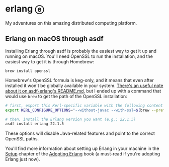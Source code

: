 # erlang ⓔ

My adventures on this amazing distributed computing platform.

## Erlang on macOS through asdf

Installing Erlang through asdf is probably the easiest way to get it up and running on macOS. You'll need OpenSSL to run the installation, and the easiest way to get it is through Homebrew:

```
brew install openssl
```

Homebrew's OpenSSL formula is keg-only, and it means that even after installed it won't be globally available in your system. [There's an useful note about it on asdf-erlang's README.md](https://github.com/asdf-vm/asdf-erlang#dealing-with-openssl-issues-on-macos), but I ended up with a command that would use `brew` to get the path of the OpenSSL installation:

```sh
# first, export this Kerl-specific variable with the following content
export KERL_CONFIGURE_OPTIONS="--without-javac --with-ssl=$(brew --prefix openssl@1.1)"

# then, install the Erlang version you want (e.g.: 22.1.5)
asdf install erlang 22.1.5
```

These options will disable Java-related features and point to the correct OpenSSL paths.

You'll find more information about setting up Erlang in your machine in the [Setup](https://adoptingerlang.org/docs/development/setup) chapter of the [Adopting Erlang](https://adoptingerlang.org) book (a must-read if you're adopting Erlang just now).
